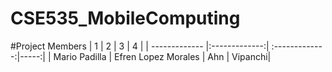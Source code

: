 # CSE535_MobileComputing
#Project Members
| 1        | 2           | 3  | 4  |
| ------------- |:-------------:| :-------------:|-----:|
| Mario Padilla      | Efren Lopez Morales | Ahn | Vipanchi| 


